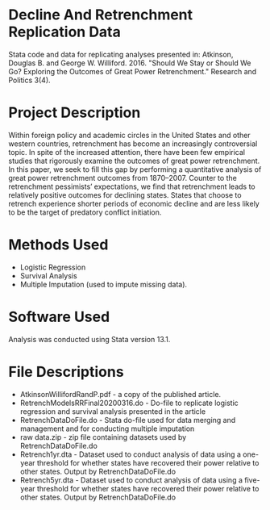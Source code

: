 # Decline And Retrenchment Replication Data
Stata code and data for replicating analyses presented in: Atkinson, Douglas B. and George W. Williford. 2016. "Should We Stay or Should We Go? Exploring the Outcomes of Great Power Retrenchment." Research and Politics 3(4).

# Project Description
Within foreign policy and academic circles in the United States and other western countries, retrenchment has become an increasingly controversial topic. In spite of the increased attention, there have been few empirical studies that rigorously examine the outcomes of great power retrenchment. In this paper, we seek to fill this gap by performing a quantitative analysis of great power retrenchment outcomes from 1870–2007. Counter to the retrenchment pessimists’ expectations, we find that retrenchment leads to relatively positive outcomes for declining states. States that choose to retrench experience shorter periods of economic decline and are less likely to be the target of predatory conflict initiation.

# Methods Used
- Logistic Regression
- Survival Analysis
- Multiple Imputation (used to impute missing data). 

# Software Used
Analysis was conducted using Stata version 13.1.

# File Descriptions
- AtkinsonWillifordRandP.pdf - a copy of the published article.
- RetrenchModelsRRFinal20200316.do - Do-file to replicate logistic regression and survival analysis presented in the article
- RetrenchDataDoFile.do - Stata do-file used for data merging and management and for conducting multiple imputation
- raw data.zip - zip file containing datasets used by RetrenchDataDoFile.do
- Retrench1yr.dta - Dataset used to conduct analysis of data using a one-year threshold for whether states have recovered their power relative to other states. Output by RetrenchDataDoFile.do
- Retrench5yr.dta - Dataset used to conduct analysis of data using a five-year threshold for whether states have recovered their power relative to other states. Output by RetrenchDataDoFile.do

